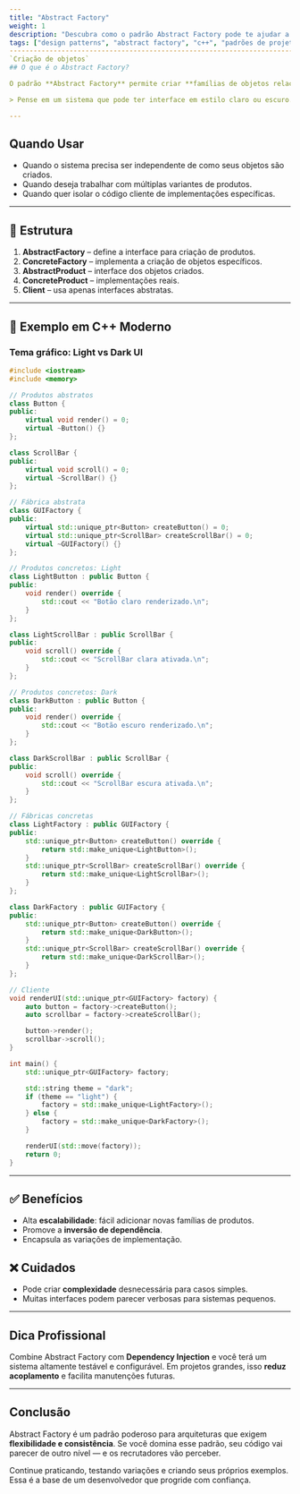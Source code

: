 ```yaml
---
title: "Abstract Factory"
weight: 1
description: "Descubra como o padrão Abstract Factory pode te ajudar a criar sistemas flexíveis e escaláveis em C++."
tags: ["design patterns", "abstract factory", "c++", "padrões de projeto", "Padrões de Criação"]
------------------------------------------------------------------------------------------
`Criação de objetos`
## O que é o Abstract Factory?

O padrão **Abstract Factory** permite criar **famílias de objetos relacionados** sem especificar suas classes concretas.

> Pense em um sistema que pode ter interface em estilo claro ou escuro. Cada tema tem seus próprios botões, menus e barras de rolagem. O Abstract Factory permite que você crie todos os componentes certos sem depender diretamente das classes concretas.

---
```


## Quando Usar

* Quando o sistema precisa ser independente de como seus objetos são criados.
* Quando deseja trabalhar com múltiplas variantes de produtos.
* Quando quer isolar o código cliente de implementações específicas.

---

## 🧱 Estrutura

1. **AbstractFactory** – define a interface para criação de produtos.
2. **ConcreteFactory** – implementa a criação de objetos específicos.
3. **AbstractProduct** – interface dos objetos criados.
4. **ConcreteProduct** – implementações reais.
5. **Client** – usa apenas interfaces abstratas.

---

## 🧪 Exemplo em C++ Moderno

### Tema gráfico: Light vs Dark UI

```cpp
#include <iostream>
#include <memory>

// Produtos abstratos
class Button {
public:
    virtual void render() = 0;
    virtual ~Button() {}
};

class ScrollBar {
public:
    virtual void scroll() = 0;
    virtual ~ScrollBar() {}
};

// Fábrica abstrata
class GUIFactory {
public:
    virtual std::unique_ptr<Button> createButton() = 0;
    virtual std::unique_ptr<ScrollBar> createScrollBar() = 0;
    virtual ~GUIFactory() {}
};

// Produtos concretos: Light
class LightButton : public Button {
public:
    void render() override {
        std::cout << "Botão claro renderizado.\n";
    }
};

class LightScrollBar : public ScrollBar {
public:
    void scroll() override {
        std::cout << "ScrollBar clara ativada.\n";
    }
};

// Produtos concretos: Dark
class DarkButton : public Button {
public:
    void render() override {
        std::cout << "Botão escuro renderizado.\n";
    }
};

class DarkScrollBar : public ScrollBar {
public:
    void scroll() override {
        std::cout << "ScrollBar escura ativada.\n";
    }
};

// Fábricas concretas
class LightFactory : public GUIFactory {
public:
    std::unique_ptr<Button> createButton() override {
        return std::make_unique<LightButton>();
    }
    std::unique_ptr<ScrollBar> createScrollBar() override {
        return std::make_unique<LightScrollBar>();
    }
};

class DarkFactory : public GUIFactory {
public:
    std::unique_ptr<Button> createButton() override {
        return std::make_unique<DarkButton>();
    }
    std::unique_ptr<ScrollBar> createScrollBar() override {
        return std::make_unique<DarkScrollBar>();
    }
};

// Cliente
void renderUI(std::unique_ptr<GUIFactory> factory) {
    auto button = factory->createButton();
    auto scrollbar = factory->createScrollBar();

    button->render();
    scrollbar->scroll();
}

int main() {
    std::unique_ptr<GUIFactory> factory;

    std::string theme = "dark";
    if (theme == "light") {
        factory = std::make_unique<LightFactory>();
    } else {
        factory = std::make_unique<DarkFactory>();
    }

    renderUI(std::move(factory));
    return 0;
}
```

---

## ✅ Benefícios

* Alta **escalabilidade**: fácil adicionar novas famílias de produtos.
* Promove a **inversão de dependência**.
* Encapsula as variações de implementação.

## ❌ Cuidados

* Pode criar **complexidade** desnecessária para casos simples.
* Muitas interfaces podem parecer verbosas para sistemas pequenos.

---

## Dica Profissional

Combine Abstract Factory com **Dependency Injection** e você terá um sistema altamente testável e configurável. Em projetos grandes, isso **reduz acoplamento** e facilita manutenções futuras.

---

## Conclusão

Abstract Factory é um padrão poderoso para arquiteturas que exigem **flexibilidade e consistência**. Se você domina esse padrão, seu código vai parecer de outro nível — e os recrutadores vão perceber.

Continue praticando, testando variações e criando seus próprios exemplos. Essa é a base de um desenvolvedor que progride com confiança.

